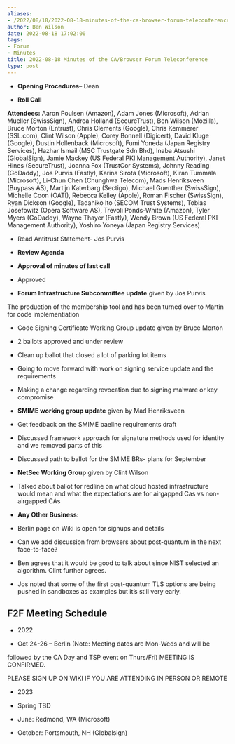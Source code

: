 ```yaml
---
aliases:
- /2022/08/18/2022-08-18-minutes-of-the-ca-browser-forum-teleconference/
author: Ben Wilson
date: 2022-08-18 17:02:00
tags:
- Forum
- Minutes
title: 2022-08-18 Minutes of the CA/Browser Forum Teleconference
type: post
---
```


- **Opening Procedures**– Dean

* **Roll Call**

**Attendees:** Aaron Poulsen (Amazon), Adam Jones (Microsoft), Adrian Mueller (SwissSign), Andrea Holland (SecureTrust), Ben Wilson (Mozilla), Bruce Morton (Entrust), Chris Clements (Google), Chris Kemmerer (SSL.com), Clint Wilson (Apple), Corey Bonnell (Digicert), David Kluge (Google), Dustin Hollenback (Microsoft), Fumi Yoneda (Japan Registry Services), Hazhar Ismail (MSC Trustgate Sdn Bhd), Inaba Atsushi (GlobalSign), Jamie Mackey (US Federal PKI Management Authority), Janet Hines (SecureTrust), Joanna Fox (TrustCor Systems), Johnny Reading (GoDaddy), Jos Purvis (Fastly), Karina Sirota (Microsoft), Kiran Tummala (Microsoft), Li-Chun Chen (Chunghwa Telecom), Mads Henriksveen (Buypass AS), Martijn Katerbarg (Sectigo), Michael Guenther (SwissSign), Michelle Coon (OATI), Rebecca Kelley (Apple), Roman Fischer (SwissSign), Ryan Dickson (Google), Tadahiko Ito (SECOM Trust Systems), Tobias Josefowitz (Opera Software AS), Trevoli Ponds-White (Amazon), Tyler Myers (GoDaddy), Wayne Thayer (Fastly), Wendy Brown (US Federal PKI Management Authority), Yoshiro Yoneya (Japan Registry Services)

- Read Antitrust Statement- Jos Purvis

- **Review Agenda**

- **Approval of minutes of last call**

- Approved

- **Forum Infrastructure Subcommittee update** given by Jos Purvis

The production of the membership tool and has been turned over to Martin for code implementiation

- Code Signing Certificate Working Group update given by Bruce Morton

- 2 ballots approved and under review

- Clean up ballot that closed a lot of parking lot items

- Going to move forward with work on signing service update and the requirements

- Making a change regarding revocation due to signing malware or key compromise

- **SMIME working group update** given by Mad Henriksveen

- Get feedback on the SMIME baeline requirements draft

- Discussed framework approach for signature methods used for identity and we removed parts of this

- Discussed path to ballot for the SMIME BRs- plans for September

- **NetSec Working Group** given by Clint Wilson

- Talked about ballot for redline on what cloud hosted infrastructure would mean and what the expectations are for airgapped Cas vs non-airgapped CAs

- **Any Other Business:**

- Berlin page on Wiki is open for signups and details

- Can we add discussion from browsers about post-quantum in the next face-to-face?

- Ben agrees that it would be good to talk about since NIST selected an algorithm. Clint further agrees.

- Jos noted that some of the first post-quantum TLS options are being pushed in sandboxes as examples but it’s still very early.

## F2F Meeting Schedule

- 2022

- Oct 24-26 – Berlin (Note: Meeting dates are Mon-Weds and will be

followed by the CA Day and TSP event on Thurs/Fri) MEETING IS CONFIRMED.

PLEASE SIGN UP ON WIKI IF YOU ARE ATTENDING IN PERSON OR REMOTE

- 2023

- Spring TBD

- June: Redmond, WA (Microsoft)

- October: Portsmouth, NH (Globalsign)